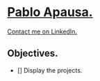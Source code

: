 # [Pablo Apausa.](https://apausa.dev)
[Contact me on LinkedIn.](https://www.linkedin.com/in/apausa/)

## Objectives.

- [] Display the projects.
